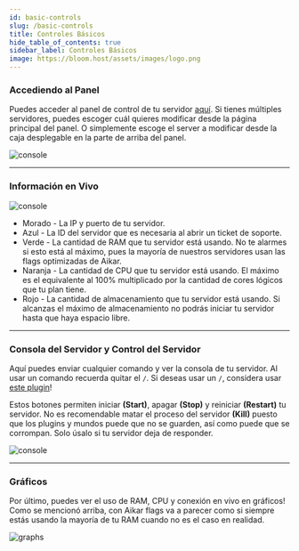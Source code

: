 ```yaml
---
id: basic-controls
slug: /basic-controls
title: Controles Básicos
hide_table_of_contents: true
sidebar_label: Controles Básicos
image: https://bloom.host/assets/images/logo.png
---
```


### Accediendo al Panel

Puedes acceder al panel de control de tu servidor [aquí](https://mc.bloom.host/).
Si tienes múltiples servidores, puedes escoger cuál quieres modificar desde la página principal del panel.
O simplemente escoge el server a modificar desde la caja desplegable en la parte de arriba del panel.

![console](/imgs/using_the_panel/basic_controls/1.png)


---

### Información en Vivo
![console](/imgs/using_the_panel/basic_controls/2.png)

- Morado - La IP y puerto de tu servidor.
- Azul - La ID del servidor que es necesaria al abrir un ticket de soporte.
- Verde - La cantidad de RAM que tu servidor está usando. No te alarmes si esto está al máximo, pues la mayoría de nuestros
servidores usan las flags optimizadas de Aikar.
- Naranja - La cantidad de CPU que tu servidor está usando. El máximo es el equivalente al 100% multiplicado por la cantidad
de cores lógicos que tu plan tiene.
- Rojo - La cantidad de almacenamiento que tu servidor está usando. Si alcanzas el máximo de almacenamiento no podrás
iniciar tu servidor hasta que haya espacio libre.

---

### Consola del Servidor y Control del Servidor
Aquí puedes enviar cualquier comando y ver la consola de tu servidor. Al usar un comando recuerda quitar el `/`. Si 
deseas usar un `/`, considera usar [este plugin](https://www.spigotmc.org/resources/81157)!

Estos botones permiten iniciar **(Start)**, apagar **(Stop)** y reiniciar **(Restart)** tu servidor. No es recomendable
matar el proceso del servidor **(Kill)** puesto que los plugins y mundos puede que no se guarden, así como puede que se
corrompan. Solo úsalo si tu servidor deja de responder.

![console](/imgs/using_the_panel/basic_controls/3.png)

---

### Gráficos
Por último, puedes ver el uso de RAM, CPU y conexión en vivo en gráficos!
Como se mencionó arriba, con Aikar flags va a parecer como si siempre estás usando la mayoría de tu RAM cuando no es el caso en realidad. 

![graphs](/imgs/using_the_panel/basic_controls/4.png)

